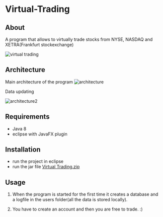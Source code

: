 # Virtual-Trading
## About
A program that allows to virtually trade stocks from NYSE, NASDAQ and XETRA(Frankfurt stockexchange)

![virtual trading](https://cloud.githubusercontent.com/assets/22866739/21136217/678f03d4-c12d-11e6-92a8-ac6c4eedf924.png)

## Architecture
Main architecture of the program
![architecture](https://cloud.githubusercontent.com/assets/22866739/22239044/282e7b8c-e21d-11e6-884a-af39abf5dbe3.PNG)

Data updating

![architecture2](https://cloud.githubusercontent.com/assets/22866739/22239045/285128da-e21d-11e6-9d1a-76b14ff3b8ce.PNG)

## Requirements

- Java 8
- eclipse with JavaFX plugin

## Installation

- run the project in eclipse
- run the jar file [Virtual Trading.zip](https://github.com/KaloyanBogoslovov/Virtual-Trading/files/652009/Virtual.Trading.zip)
 
## Usage

1) When the program is started for the first time it creates a database and a logfile in the users folder(all the data is stored locally).

2) You have to create an account and then you are free to trade. :)

